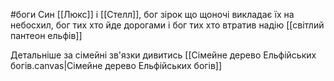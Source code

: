 #боги 
Cин [[Люкс]] і [[Стелл]], бог зірок що щоночі викладає їх на небосхил, бог тих хто йде дорогами і бог тих хто втратив надію
[[світлий пантеон ельфів]]

Детальніше за сімейні зв'язки дивитись [[Сімейне дерево Ельфійських богів.canvas|Сімейне дерево Ельфійських богів]]